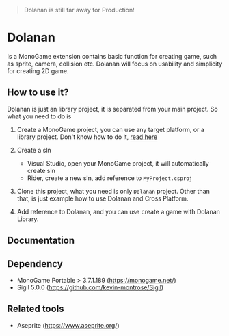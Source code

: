 > Dolanan is still far away for Production!

# Dolanan
Is a MonoGame extension contains basic function for creating game, such as sprite, camera, collision etc. Dolanan will focus on
usability and simplicity for creating 2D game.

## How to use it?
Dolanan is just an library project, it is separated from your main project. So what you need to do is
1. Create a MonoGame project, you can use any target platform, or a library project. Don't know how to do it, [read here](https://docs.monogame.net/articles/introduction/create_project.html)
2. Create a sln

    - Visual Studio, open your MonoGame project, it will automatically create sln
    - Rider, create a new sln, add reference to `MyProject.csproj`
3. Clone this project, what you need is only `Dolanan` project. Other than that, is just example how to use Dolanan and Cross Platform.
4. Add reference to Dolanan, and you can use create a game with Dolanan Library.

## Documentation


## Dependency
- MonoGame Portable > 3.7.1.189 (https://monogame.net/)
- Sigil 5.0.0 (https://github.com/kevin-montrose/Sigil)

## Related tools
- Aseprite (https://www.aseprite.org/)
